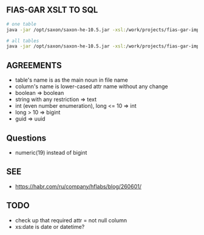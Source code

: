 ## FIAS-GAR XSLT TO SQL

```sh
# one table
java -jar /opt/saxon/saxon-he-10.5.jar -xsl:/work/projects/fias-gar-importer/create-table.xslt -s:/work/projects/fias-gar-importer/gar_schemas/AS_ADDR_OBJ_2_251_01_04_01_01.xsd -o:/work/projects/fias-gar-importer/gar_tables/AS_ADDR_OBJ_2_251_01_04_01_01.sql

# all tables
java -jar /opt/saxon/saxon-he-10.5.jar -xsl:/work/projects/fias-gar-importer/create-all-tables.xslt -it:main -o:/work/projects/fias-gar-importer/gar_tables/all-tables.sql
```

## AGREEMENTS

* table's name is as the main noun in file name
* column's name is lower-cased attr name without any change
* boolean => boolean 
* string with any restriction => text
* int (even number enumeration), long <= 10 => int
* long > 10 => bigint 
* guid => uuid

## Questions

* numeric(19) instead of bigint

## SEE 

* https://habr.com/ru/company/hflabs/blog/260601/

## TODO

* check up that required attr = not null column
* xs:date is date or datetime?